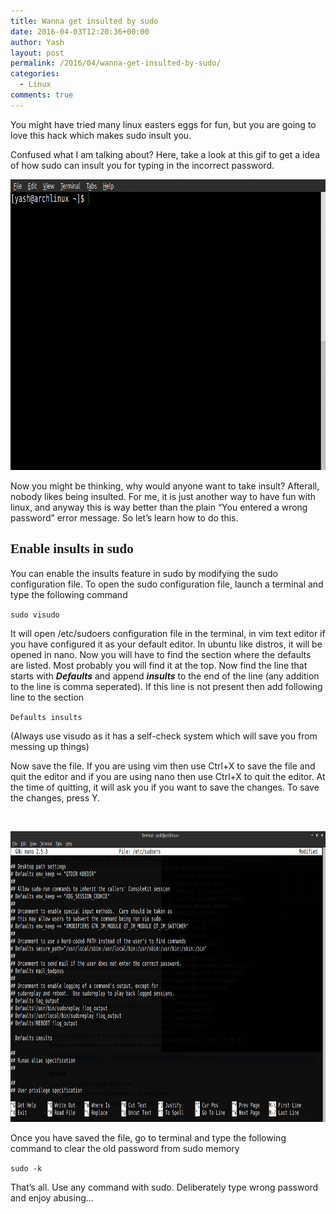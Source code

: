 ```yaml
---
title: Wanna get insulted by sudo
date: 2016-04-03T12:20:36+00:00
author: Yash
layout: post
permalink: /2016/04/wanna-get-insulted-by-sudo/
categories:
  - Linux
comments: true
---
```

<p style="text-align: left;">
  You might have tried many linux easters eggs for fun, but you are going to love this hack which makes sudo insult you.
</p>

<p style="text-align: left;">
  Confused what I am talking about? Here, take a look at this gif to get a idea of how sudo can insult you for typing in the incorrect password.
</p>

  <img class="post-image" src="/img/blog/insult.gif" alt="insult" width="814" height="465" />

<p style="text-align: left;">
  Now you might be thinking, why would anyone want to take insult? Afterall, nobody likes being insulted. For me, it is just another way to have fun with linux, and anyway this is way better than the plain &#8220;You entered a wrong password&#8221; error message. So let&#8217;s learn how to do this.
</p>

<h2 style="text-align: left;">
</h2>

<h2 style="text-align: left; font-family: cabin;">
  <strong>Enable insults in sudo</strong>
</h2>

You can enable the insults feature in sudo by modifying the sudo configuration file. To open the sudo configuration file, launch a terminal and type the following command

<code>sudo visudo</code>

It will open /etc/sudoers configuration file in the terminal, in vim text editor if you have configured it as your default editor. In ubuntu like distros, it will be opened in nano. Now you will have to find the section where the defaults are listed. Most probably you will find it at the top. Now find the line that starts with **_Defaults_** and append **_insults_** to the end of the line (any addition to the line is comma seperated). If this line is not present then add following line to the section

<code>Defaults insults</code>

(Always use visudo as it has a self-check system which will save you from messing up things)

Now save the file. If you are using vim then use Ctrl+X to save the file and quit the editor and if you are using nano then use Ctrl+X to quit the editor. At the time of quitting, it will ask you if you want to save the changes. To save the changes, press Y.

&nbsp;

<img class="post-image" src="/img/blog/sudoers.png" alt="Sudoers Configuration File" width="814" height="465" />

Once you have saved the file, go to terminal and type the following command to clear the old password from sudo memory

<code>sudo -k</code>

That&#8217;s all. Use any command with sudo. Deliberately type wrong password and enjoy abusing&#8230;
